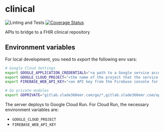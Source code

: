 # clinical

![Linting and Tests](https://github.com/savannahghi/clinical/actions/workflows/ci.yml/badge.svg)
[![Coverage Status](https://coveralls.io/repos/github/savannahghi/clinical/badge.svg)](https://coveralls.io/github/savannahghi/clinical)

APIs to bridge to a FHIR clinical repository

## Environment variables

For local development, you need to *export* the following env vars:

```bash
# Google Cloud Settings
export GOOGLE_APPLICATION_CREDENTIALS="<a path to a Google service account JSON file>"
export GOOGLE_CLOUD_PROJECT="<the name of the project that the service account above belongs to>"
export FIREBASE_WEB_API_KEY="<an API key from the Firebase console for the project mentioned above>"

# Go private modules
export GOPRIVATE="gitlab.slade360emr.com/go/*,gitlab.slade360emr.com/optimalhealth/*"
```

The server deploys to Google Cloud Run. For Cloud Run, the necessary environment
variables are:

- `GOOGLE_CLOUD_PROJECT`
- `FIREBASE_WEB_API_KEY`
